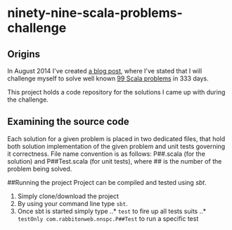# ninety-nine-scala-problems-challenge


## Origins
In August 2014 I've created [a blog post](http://www.rabbitonweb.com/2014/08/23/99-scala-problems-in-333-days-challenge/), 
where I've stated that I will challenge myself to solve well known [99 Scala problems](http://aperiodic.net/phil/scala/s-99/) in 333 days.

This project holds a code repository for the solutions I came up with during the challenge.  

## Examining the source code
Each solution for a given problem is placed in two dedicated files, that hold both solution implementation
of the given problem and unit tests governing it correctness.
File name convention is as follows: P##.scala (for the solution) and P##Test.scala
(for unit tests), where ## is the number of the problem being solved.

##Running the project
Project can be compiled and tested using *sbt*.

1. Simply clone/download the project
2. By using your command line type `sbt`. 
3. Once sbt is started simply type
..* `test` to fire up all tests suits
..* `testOnly com.rabbitonweb.nnspc.P##Test` to run a specific test
